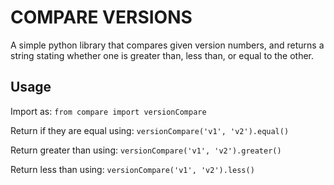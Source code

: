 # COMPARE VERSIONS
A simple python library that compares given version numbers, and returns a string stating whether one is greater than, less than, or equal to the other.

## Usage
Import as: `from compare import versionCompare`

Return if they are equal using: `versionCompare('v1', 'v2').equal()`

Return greater than using: `versionCompare('v1', 'v2').greater()`

Return less than using: `versionCompare('v1', 'v2').less()`
